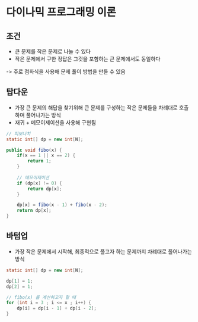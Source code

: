 # 다이나믹 프로그래밍 이론

## 조건
* 큰 문제를 작은 문제로 나눌 수 있다
* 작은 문제에서 구한 정답은 그것을 포함하는 큰 문제에서도 동일하다

-> 주로 점화식을 사용해 문제 풀이 방법을 만들 수 있음

## 탑다운
* 가장 큰 문제의 해답을 찾기위해 큰 문제를 구성하는 작은 문제들을 차례대로 호출하며 풀어나가는 방식
* 재귀 + 메모이제이션을 사용해 구현됨

```java
// 피보나치
static int[] dp = new int[N];

public void fibo(x) {
	if(x == 1 || x == 2) {
		return 1;
	}
	
	// 메모이제이션
	if (dp[x] != 0) {
		return dp[x];
	}

	dp[x] = fibo(x - 1) + fibo(x - 2);
	return dp[x];
}
```

## 바텀업
* 가장 작은 문제에서 시작해, 최종적으로 풀고자 하는 문제까지 차례대로 풀어나가는 방식

```java
static int[] dp = new int[N];

dp[1] = 1;
dp[2] = 1;

// fibo(x) 를 계산하고자 할 떄
for (int i = 3 ; i <= x ; i++) {
	dp[i] = dp[i - 1] + dp[i - 2];
}
```

